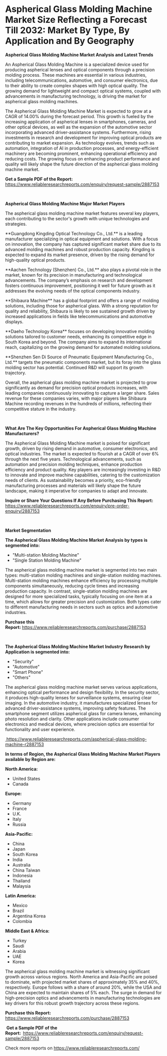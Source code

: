 <p><h1>Aspherical Glass Molding Machine Market Size Reflecting a Forecast Till 2032: Market By Type, By Application and By Geography</h1></p><p><strong>Aspherical Glass Molding Machine Market Analysis and Latest Trends</strong></p>
<p><p>An Aspherical Glass Molding Machine is a specialized device used for producing aspherical lenses and optical components through a precision molding process. These machines are essential in various industries, including telecommunications, automotive, and consumer electronics, due to their ability to create complex shapes with high optical quality. The growing demand for lightweight and compact optical systems, coupled with advancements in manufacturing technology, is driving the market for aspherical glass molding machines.</p><p>The Aspherical Glass Molding Machine Market is expected to grow at a CAGR of 14.00% during the forecast period. This growth is fueled by the increasing application of aspherical lenses in smartphones, cameras, and other optical devices, as well as the expansion of the automotive sector incorporating advanced driver-assistance systems. Furthermore, rising investments in research and development for improving optical products are contributing to market expansion. As technology evolves, trends such as automation, integration of AI in production processes, and energy-efficient machinery are becoming prominent, enhancing operational efficiency and reducing costs. The growing focus on enhancing product performance and quality will likely shape the future direction of the aspherical glass molding machine market.</p></p>
<p><strong>Get a Sample PDF of the Report:&nbsp;</strong> <a href="https://www.reliableresearchreports.com/enquiry/request-sample/2887153?utm_campaign=3105&utm_medium=2&utm_source=Github&utm_content=ia&utm_term=13032025&utm_id=aspherical-glass-molding-machine">https://www.reliableresearchreports.com/enquiry/request-sample/2887153</a></p>
<p>&nbsp;</p>
<p><strong>Aspherical Glass Molding Machine Major Market Players</strong></p>
<p><p>The aspherical glass molding machine market features several key players, each contributing to the sector's growth with unique technologies and strategies.</p><p>**Guangdong Kingding Optical Technology Co., Ltd.** is a leading manufacturer specializing in optical equipment and solutions. With a focus on innovation, the company has captured significant market share due to its advanced molding machines and robust production capacity. Kingding is expected to expand its market presence, driven by the rising demand for high-quality optical products.</p><p>**Aachen Technology (Shenzhen) Co., Ltd.** also plays a pivotal role in the market, known for its precision in manufacturing and technological advancements. The company’s emphasis on research and development fosters continuous improvement, positioning it well for future growth as it addresses the evolving needs of the optical components industry.</p><p>**Shibaura Machine** has a global footprint and offers a range of molding solutions, including those for aspherical glass. With a strong reputation for quality and reliability, Shibaura is likely to see sustained growth driven by increased applications in fields like telecommunications and automotive displays.</p><p>**Daeho Technology Korea** focuses on developing innovative molding solutions tailored to customer needs, enhancing its competitive edge in South Korea and beyond. The company aims to expand its international reach, capitalizing on the growing demand for automated molding solutions.</p><p>**Shenzhen Sen Di Source of Pneumatic Equipment Manufacturing Co., Ltd.** targets the pneumatic components market, but its foray into the glass molding sector has potential. Continued R&D will support its growth trajectory.</p><p>Overall, the aspherical glass molding machine market is projected to grow significantly as demand for precision optical products increases, with leading companies continuously innovating to capture a larger share. Sales revenue for these companies varies, with major players like Shibaura Machine recording revenues in the hundreds of millions, reflecting their competitive stature in the industry.</p></p>
<p>&nbsp;</p>
<p><strong>What Are The Key Opportunities For Aspherical Glass Molding Machine Manufacturers?</strong></p>
<p><p>The Aspherical Glass Molding Machine market is poised for significant growth, driven by rising demand in automotive, consumer electronics, and optical industries. The market is expected to flourish at a CAGR of over 6% through the next five years. Technological advancements, such as automation and precision molding techniques, enhance production efficiency and product quality. Key players are increasingly investing in R&D to innovate and improve machine capabilities, catering to the customization needs of clients. As sustainability becomes a priority, eco-friendly manufacturing processes and materials will likely shape the future landscape, making it imperative for companies to adapt and innovate.</p></p>
<p><strong>Inquire or Share Your Questions If Any Before Purchasing This Report:</strong> <a href="https://www.reliableresearchreports.com/enquiry/pre-order-enquiry/2887153?utm_campaign=3105&utm_medium=2&utm_source=Github&utm_content=ia&utm_term=13032025&utm_id=aspherical-glass-molding-machine">https://www.reliableresearchreports.com/enquiry/pre-order-enquiry/2887153</a></p>
<p>&nbsp;</p>
<p><strong>Market Segmentation</strong></p>
<p><strong>The Aspherical Glass Molding Machine Market Analysis by types is segmented into:</strong></p>
<p><ul><li>"Multi-station Molding Machine"</li><li>"Single Station Molding Machine"</li></ul></p>
<p><p>The aspherical glass molding machine market is segmented into two main types: multi-station molding machines and single-station molding machines. Multi-station molding machines enhance efficiency by processing multiple components simultaneously, reducing cycle times and increasing production capacity. In contrast, single-station molding machines are designed for more specialized tasks, typically focusing on one item at a time, which allows for greater precision and customization. Both types cater to different manufacturing needs in sectors such as optics and automotive industries.</p></p>
<p><strong>Purchase this Report:&nbsp;</strong><a href="https://www.reliableresearchreports.com/purchase/2887153?utm_campaign=3105&utm_medium=2&utm_source=Github&utm_content=ia&utm_term=13032025&utm_id=aspherical-glass-molding-machine">https://www.reliableresearchreports.com/purchase/2887153</a></p>
<p>&nbsp;</p>
<p><strong>The Aspherical Glass Molding Machine Market Industry Research by Application is segmented into:</strong></p>
<p><ul><li>"Security"</li><li>"Automotive"</li><li>"Smart Phone"</li><li>"Others"</li></ul></p>
<p><p>The aspherical glass molding machine market serves various applications, enhancing optical performance and design flexibility. In the security sector, it produces high-quality lenses for surveillance systems, ensuring clear imaging. In the automotive industry, it manufactures specialized lenses for advanced driver-assistance systems, improving safety features. The smartphone segment utilizes aspherical glass for camera lenses, enhancing photo resolution and clarity. Other applications include consumer electronics and medical devices, where precision optics are essential for functionality and user experience.</p></p>
<p><a href="https://www.reliableresearchreports.com/aspherical-glass-molding-machine-r2887153?utm_campaign=3105&utm_medium=2&utm_source=Github&utm_content=ia&utm_term=13032025&utm_id=aspherical-glass-molding-machine">&nbsp;https://www.reliableresearchreports.com/aspherical-glass-molding-machine-r2887153</a></p>
<p><strong>In terms of Region, the Aspherical Glass Molding Machine Market Players available by Region are:</strong></p>
<p>
    <p> <strong> North America: </strong>
        <ul>
            <li>United States</li>
            <li>Canada</li>
        </ul>
        </p> 
    <p> <strong> Europe: </strong>
        <ul>
            <li>Germany</li>
            <li>France</li>
            <li>U.K.</li>
            <li>Italy</li>
            <li>Russia</li>
        </ul>
        </p> 
    <p> <strong> Asia-Pacific: </strong>
        <ul>
            <li>China</li>
            <li>Japan</li>
            <li>South Korea</li>
            <li>India</li>
            <li>Australia</li>
            <li>China Taiwan</li>
            <li>Indonesia</li>
            <li>Thailand</li>
            <li>Malaysia</li>
        </ul>
        </p> 
    <p> <strong> Latin America: </strong>
        <ul>
            <li>Mexico</li>
            <li>Brazil</li>
            <li>Argentina Korea</li>
            <li>Colombia</li>
        </ul>
        </p> 
    <p> <strong> Middle East & Africa: </strong>
        <ul>
            <li>Turkey</li>
            <li>Saudi</li>
            <li>Arabia</li>
            <li>UAE</li>
            <li>Korea</li>
        </ul>
    </p>
    </p>
<p><p>The aspherical glass molding machine market is witnessing significant growth across various regions. North America and Asia-Pacific are poised to dominate, with projected market shares of approximately 35% and 40%, respectively. Europe follows with a share of around 20%, while the USA and China are expected to maintain shares of 5% each. The surge in demand for high-precision optics and advancements in manufacturing technologies are key drivers for this robust growth trajectory across these regions.</p></p>
<p><strong>Purchase this Report: </strong><a href="https://www.reliableresearchreports.com/purchase/2887153?utm_campaign=3105&utm_medium=2&utm_source=Github&utm_content=ia&utm_term=13032025&utm_id=aspherical-glass-molding-machine">https://www.reliableresearchreports.com/purchase/2887153</a></p>
<p>&nbsp;<strong>Get a Sample PDF of the Report:&nbsp;&nbsp;</strong><a href="https://www.reliableresearchreports.com/enquiry/request-sample/2887153?utm_campaign=3105&utm_medium=2&utm_source=Github&utm_content=ia&utm_term=13032025&utm_id=aspherical-glass-molding-machine">https://www.reliableresearchreports.com/enquiry/request-sample/2887153</a></p>
<p><strong></strong></p>
<p>Check more reports on <a href="https://www.reliableresearchreports.com/?utm_campaign=3105&utm_medium=2&utm_source=Github&utm_content=ia&utm_term=13032025&utm_id=aspherical-glass-molding-machine">https://www.reliableresearchreports.com/</a></p>